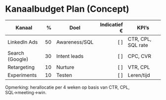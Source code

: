 # Kanaalbudget Plan (Concept)

| Kanaal | % | Doel | Indicatief € | KPI’s |
|---|---:|---|---:|---|
| LinkedIn Ads | 50 | Awareness/SQL | [ ] | CTR, CPL, SQL rate |
| Search (Google) | 30 | Intent leads | [ ] | CPC, CVR |
| Retargeting | 10 | Nurture | [ ] | VTR, CPL |
| Experiments | 10 | Testen | [ ] | Leren/tijd |

Opmerking: herallocatie per 4 weken op basis van CTR, CPL, SQL→meeting→win.
